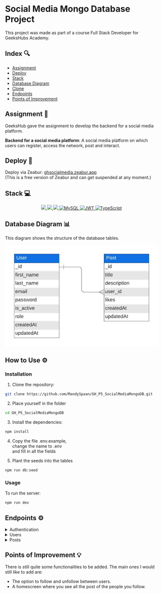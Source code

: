# Social Media Mongo Database Project

This project was made as part of a course Full Stack Developer for GeeksHubs Academy.

## Index 🔍

- [Assignment](#assignment-)
- [Deploy](#deploy)
- [Stack](#stack)
- [Database Diagram](#database-diagram)
- [Clone](#clone)
- [Endpoints](#endpoints)
- [Points of Improvement](#points-of-improvement)

## Assignment 📝

GeeksHub gave the assignment to develop the backend for a social media platform.

**Backend for a social media platform**: A social media platform on which users can register, access the network, post and interact.

## Deploy 💫

Deploy via Zeabur: [ghsocialmedia.zeabur.app](https://ghsocialmedia.zeabur.app/) <br>
(This is a free version of Zeabur and can get suspended at any moment.)

## Stack 💻

<div align="center">
<a href="https://www.expressjs.com/">
    <img src= "https://img.shields.io/badge/express.js-%23404d59.svg?style=for-the-badge&logo=express&logoColor=%2361DAFB"/>
</a>
<a href="https://nodejs.org/es/">
    <img src= "https://img.shields.io/badge/node.js-026E00?style=for-the-badge&logo=node.js&logoColor=white"/>
</a>
<a href="https://developer.mozilla.org/es/docs/Web/JavaScript">
    <img src= "https://img.shields.io/badge/javascipt-EFD81D?style=for-the-badge&logo=javascript&logoColor=black"/>
</a>
<a href="https://www.mongodb.com/">
    <img src="https://img.shields.io/badge/MongoDB-%234ea94b.svg?style=for-the-badge&logo=mongodb&logoColor=white" alt="MySQL" />
</a>
<a href="">
    <img src="https://img.shields.io/badge/JWT-000000?style=for-the-badge&logo=jsonwebtokens&logoColor=white" alt="JWT" />
</a>
<a href="">
    <img src="https://img.shields.io/badge/bcrypt-3178C6?style=for-the-badge&" alt="TypeScript" />
</a>
 </div>

## Database Diagram 📊

This diagram shows the structure of the database tables.

![Database Diagram](./img/diagram-social-media.jpeg)

## How to Use ⚙️

### Installation

1. Clone the repository:

```sh
git clone https://github.com/MandySpaan/GH_P5_SocialMediaMongoDB.git
```

2. Place yourself in the folder

```sh
cd GH_P5_SocialMediaMongoDB
```

3. Install the dependencies:

```sh
npm install
```

4. Copy the file .env.example, </br>
   change the name to .env </br>
   and fill in all the fields

5. Plant the seeds into the tables

```sh
npm run db:seed
```

### Usage

To run the server:

```sh
npm run dev
```

## Endpoints ⚙️

<details>
<summary>Authentication</summary>

| Method |        URI         |            Action             |             Auth              |                                 Body                                  |
| :----: | :----------------: | :---------------------------: | :---------------------------: | :-------------------------------------------------------------------: |
|  POST  | /api/auth/register |      Register a new user      | <center>N/A (public)</center> | `{ "email": "youremail@email.com",`<br>`"password": "yourPassword" }` |
|  POST  |  /api/auth/login   | Login a user and return a JWT | <center>N/A (public)</center> | `{ "email": "youremail@email.com",`<br>`"password": "yourPassword" }` |

</details>

<details>
<summary>Users</summary>

| Method |          URI           |            Action            |             Auth              |                                                              Body                                                              |
| :----: | :--------------------: | :--------------------------: | :---------------------------: | :----------------------------------------------------------------------------------------------------------------------------: |
|  GET   |       /api/users       |        View all users        |     Token (isSuperAdmin)      |                                                      <center>N/A</center>                                                      |
|  GET   |   /api/users/profile   |  View your own user profile  |         Token (user)          |                                                      <center>N/A</center>                                                      |
|  GET   | /api/users/profile/:id | View user profile by user id | <center>N/A (public)</center> |                                                      <center>N/A</center>                                                      |
|  PUT   |   /api/users/profile   |     Update user profile      |         Token (user)          | `{ "first_name": "newFirstName",`<br>`"last_name": "newLastName",`<br>` "email": "newEmail",`<br>`"password": "newPassword" }` |

</details>

<details>
<summary>Posts</summary>

| Method |         URI          |             Action              |          Permissions          |                                 Body                                  |
| :----: | :------------------: | :-----------------------------: | :---------------------------: | :-------------------------------------------------------------------: |
|  POST  |      /api/posts      |           Create post           |         Token (user)          |    `{ "title": "postTitle",`<br>`"description": postDescription }`    |
| DELETE | /api/posts/admin/:id |     Delete post by post id      |     Token (isSuperAdmin)      |                         <center>N/A</center>                          |
| DELETE |    /api/posts/:id    | Delete your own post by post id |         Token (user)          |                         <center>N/A</center>                          |
|  PUT   | /api/posts/like/:id  |      Like post by post id       |         Token (user)          |                         <center>N/A</center>                          |
|  PUT   |    /api/posts/:id    | Update your own post by post id |         Token (user)          | `{ "title": "newPostTitle",`<br>`"description": newPostDescription }` |
|  GET   |    /api/posts/own    |       View your own posts       |         Token (user)          |                         <center>N/A</center>                          |
|  GET   |     /api/posts/      |         View all posts          | <center>N/A (public)</center> |                         <center>N/A</center>                          |
|  GET   | /api/posts/user/:id  |      View post by user id       | <center>N/A (public)</center> |                         <center>N/A</center>                          |
|  GET   |    /api/posts/:id    |      View post by post id       | <center>N/A (public)</center> |                         <center>N/A</center>                          |

</details>

## Points of Improvement 💡

There is still quite some functionalities to be added. The main ones I would still like to add are:

- The option to follow and unfollow between users.
- A homescreen where you see all the post of the people you follow.
